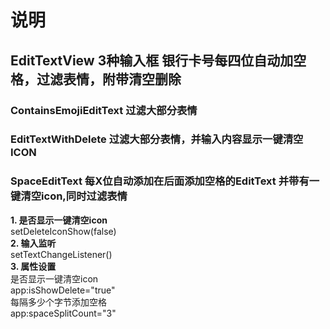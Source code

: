 # 说明
## EditTextView 3种输入框 银行卡号每四位自动加空格，过滤表情，附带清空删除
### ContainsEmojiEditText  过滤大部分表情
### EditTextWithDelete  过滤大部分表情，并输入内容显示一键清空ICON
### SpaceEditText  每X位自动添加在后面添加空格的EditText 并带有一键清空icon,同时过滤表情

**1. 是否显示一键清空icon** <br>
       setDeleteIconShow(false)<br>
**2. 输入监听** <br>
        setTextChangeListener()<br>
**3. 属性设置** <br>
        是否显示一键清空icon<br>
        app:isShowDelete="true"<br>
        每隔多少个字节添加空格<br>
        app:spaceSplitCount="3"<br>
